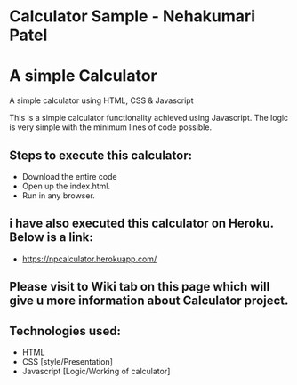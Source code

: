 # Calculator Sample - Nehakumari Patel

# A simple Calculator
 A simple calculator using HTML, CSS &amp; Javascript

 This is a simple calculator functionality achieved using Javascript. The logic is very simple with the minimum lines of code possible.
 
## Steps to execute this calculator:
- Download the entire code 
- Open up the index.html.
- Run in any browser.

## i have also executed this calculator on Heroku. Below is a link: 
- https://npcalculator.herokuapp.com/

## Please visit to Wiki tab on this page which will give u more information about Calculator project.

## Technologies used: 
- HTML
- CSS [style/Presentation]
- Javascript [Logic/Working of calculator]
